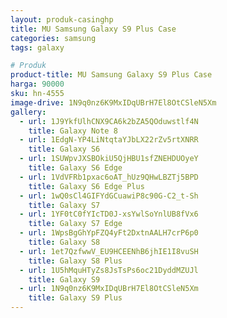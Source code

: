```yaml
---
layout: produk-casinghp
title: MU Samsung Galaxy S9 Plus Case
categories: samsung
tags: galaxy

# Produk
product-title: MU Samsung Galaxy S9 Plus Case
harga: 90000
sku: hn-4555
image-drive: 1N9q0nz6K9MxIDqUBrH7El8OtCSleN5Xm
gallery:
  - url: 1J9YkfUlhCNX9CA6k2bZA5QOduwstlf4N
    title: Galaxy Note 8
  - url: 1EdgN-YP4LiNtqtaYJbLX22rZv5rtXNRR
    title: Galaxy S6
  - url: 1SUWpvJXSBOkiU5QjHBU1sfZNEHDUOyeY
    title: Galaxy S6 Edge
  - url: 1VdVFRb1pxac6oAT_hUz9QHwLBZTj5BPD
    title: Galaxy S6 Edge Plus
  - url: 1wQ0sCl4GIFYdGCuawiP8c90G-C2_t-Sh
    title: Galaxy S7
  - url: 1YF0tC0fYIcTD0J-xsYwlSoYnlUB8fVx6
    title: Galaxy S7 Edge
  - url: 1WpsBgGhYpFZQ4yFt2DxtnAALH7crP6p0
    title: Galaxy S8
  - url: 1et7QzfwwV_EU9HCEENhB6jhIE1I8vuSH
    title: Galaxy S8 Plus
  - url: 1U5hMquHTyZs8JsTsPs6oc21DyddMZUJl
    title: Galaxy S9
  - url: 1N9q0nz6K9MxIDqUBrH7El8OtCSleN5Xm
    title: Galaxy S9 Plus
---
```

